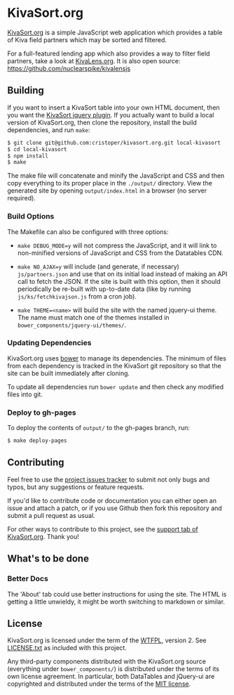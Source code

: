 # KivaSort.org

[KivaSort.org](http://KivaSort.org) is a simple JavaScript web application which provides a table of Kiva field partners which may be sorted and filtered.

For a full-featured lending app which also provides a way to filter field partners, take a look at [KivaLens.org](http://www.kivalens.org/react/#/search). It is also open source: https://github.com/nuclearspike/kivalensjs

## Building

If you want to insert a KivaSort table into your own HTML document, then you want the [KivaSort jquery plugin](https://github.com/cristoper/jquery-KivaSort). If you actually want to build a local version of KivaSort.org, then clone the repository, install the build dependencies, and run `make`:

```sh
$ git clone git@github.com:cristoper/kivasort.org.git local-kivasort
$ cd local-kivasort
$ npm install
$ make
```

The make file will concatenate and minify the JavaScript and CSS and then copy everything to its proper place in the `./output/` directory. View the generated site by opening `output/index.html` in a browser (no server required).

### Build Options

The Makefile can also be configured with three options:

- `make DEBUG_MODE=y` will not compress the JavaScript, and it will link to non-minified versions of JavaScript and CSS from the Datatables CDN.

- `make NO_AJAX=y` will include (and generate, if necessary) `js/partners.json` and use that on its initial load instead of making an API call to fetch the JSON. If the site is built with this option, then it should periodically be re-built with up-to-date data (like by running `js/ks/fetchkivajson.js` from a cron job).

- `make THEME=<name>` will build the site with the named jquery-ui theme. The name must match one of the themes installed in `bower_components/jquery-ui/themes/`.

### Updating Dependencies

KivaSort.org uses [bower](http://bower.io/) to manage its dependencies. The minimum of files from each dependency is tracked in the KivaSort git repository so that the site can be built immediately after cloning.

To update all dependencies run `bower update` and then check any modified files into git.

### Deploy to gh-pages

To deploy the contents of `output/` to the gh-pages branch, run:

```sh
$ make deploy-pages
```

## Contributing

Feel free to use the [project issues tracker](https://github.com/cristoper/kivasort.org/issues) to submit not only bugs and typos, but any suggestions or feature requests.

If you'd like to contribute code or documentation you can either open an issue and attach a patch, or if you use Github then fork this repository and submit a pull request as usual.

For other ways to contribute to this project, see the [support tab of KivaSort.org](http://www.kivasort.org/#support). Thank you!

## What's to be done

### Better Docs

The 'About' tab could use better instructions for using the site. The HTML is getting a little unwieldy, it might be worth switching to markdown or similar.

## License

KivaSort.org is licensed under the term of the [WTFPL](http://www.wtfpl.net/about/), version 2. See [LICENSE.txt](LICENSE.txt) as included with this project.

Any third-party components distributed with the KivaSort.org source (everything under `bower_components/`) is distributed under the terms of its own license agreement. In particular, both DataTables and jQuery-ui are copyrighted and distributed under the terms of the [MIT license](https://tldrlegal.com/license/mit-license).
